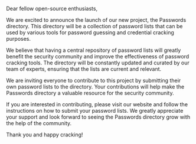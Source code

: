 Dear fellow open-source enthusiasts,

We are excited to announce the launch of our new project, the Passwords directory. This directory will be a collection of password lists that can be used by various tools for password guessing and credential cracking purposes.

We believe that having a central repository of password lists will greatly benefit the security community and improve the effectiveness of password cracking tools. The directory will be constantly updated and curated by our team of experts, ensuring that the lists are current and relevant.

We are inviting everyone to contribute to this project by submitting their own password lists to the directory. Your contributions will help make the Passwords directory a valuable resource for the security community.

If you are interested in contributing, please visit our website and follow the instructions on how to submit your password lists. We greatly appreciate your support and look forward to seeing the Passwords directory grow with the help of the community.

Thank you and happy cracking!

